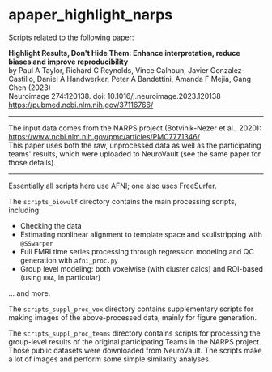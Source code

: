 # apaper_highlight_narps
Scripts related to the following paper:

  **Highlight Results, Don't Hide Them: Enhance interpretation, reduce
  biases and improve reproducibility** \
  by Paul A Taylor, Richard C Reynolds, Vince Calhoun, Javier
  Gonzalez-Castillo, Daniel A Handwerker, Peter A Bandettini, Amanda F
  Mejia, Gang Chen (2023) \
  Neuroimage 274:120138. doi: 10.1016/j.neuroimage.2023.120138 \
  https://pubmed.ncbi.nlm.nih.gov/37116766/

---------------------------------------------------------------------------
The input data comes from the NARPS project (Botvinik-Nezer et al., 2020): \
  https://www.ncbi.nlm.nih.gov/pmc/articles/PMC7771346/ \
This paper uses both the raw, unprocessed data as well as the
participating teams' results, which were uploaded to NeuroVault (see
the same paper for those details).

---------------------------------------------------------------------------
Essentially all scripts here use AFNI; one also uses FreeSurfer.

The `scripts_biowulf` directory contains the main processing scripts,
including:
+ Checking the data
+ Estimating nonlinear alignment to template space and skullstripping
  with `@SSwarper`
+ Full FMRI time series processing through regression modeling and QC
  generation with `afni_proc.py`
+ Group level modeling: both voxelwise (with cluster calcs) and
  ROI-based (using `RBA`, in particular) 

... and more.

The `scripts_suppl_proc_vox` directory contains supplementary scripts
for making images of the above-processed data, mainly for figure
generation.

The `scripts_suppl_proc_teams` directory contains scripts for
processing the group-level results of the original participating Teams
in the NARPS project.  Those public datasets were downloaded from
NeuroVault.  The scripts make a lot of images and perform some simple
similarity analyses.
